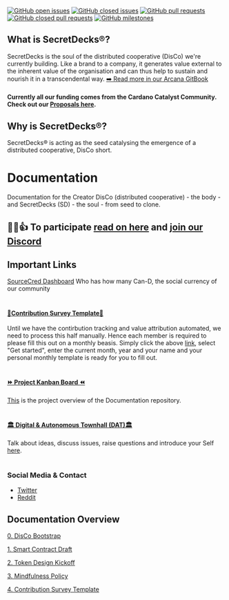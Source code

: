 [![GitHub open issues](https://img.shields.io/github/issues/SecretDecks/Documentation?style=flat-square)](https://github.com/SecretDecks/Documentation/issues)
[![GitHub closed issues](https://img.shields.io/github/issues-closed-raw/SecretDecks/Documentation?style=flat-square)](https://github.com/SecretDecks/Documentation/issues?q=is%3Aissue+is%3Aclosed)
[![GitHub pull requests](https://img.shields.io/github/issues-pr/SecretDecks/Documentation)](https://github.com/SecretDecks/Documentation/pulls)
[![GitHub closed pull requests](https://img.shields.io/github/issues-pr-closed/SecretDecks/Documentation)](https://github.com/SecretDecks/Documentation/pulls?q=is%3Apr+is%3Aclosed)
[![GitHub milestones](https://img.shields.io/github/milestones/open/SecretDecks/Documentation?style=flat-square)](https://github.com/SecretDecks/Documentation/milestones)

## What is SecretDecks®?
SecretDecks is the soul of the distributed cooperative (DisCo) we're currently building. Like a brand to a company, it generates value external to the inherent value of the organisation and can thus help to sustain and nourish it in a transcendental way.
[➡️ Read more in our Arcana GitBook](https://secretdecks.gitbook.io/arcana/introduction/who-and-what-is-secretdecks)

#### Currently all our funding comes from the Cardano Catalyst Community. Check out our [Proposals here](https://secretdecks.gitbook.io/catalyst-proposals/).

## Why is SecretDecks®?
SecretDecks® is acting as the seed catalysing the emergence of a distributed cooperative, DisCo short. 

# Documentation
Documentation for the Creator DisCo (distributed cooperative) - the body - and SecretDecks (SD) - the soul - from seed to clone.

##  💪💡👍  To participate [read on here](https://github.com/SecretDecks/Documentation/blob/main/Contribute.md) and [join our Discord](https://discord.gg/Ww85r7yJMk)


## Important Links
[SourceCred Dashboard](https://secretdecks.github.io/SCinstance/#/explorer)
Who has how many Can-D, the social currency of our community
#
#### [🏅Contribution Survey Template🏅](https://github.com/SecretDecks/Documentation/issues/new/choose)
Until we have the contirbution tracking and value attribution automated, we need to process this half manually. Hence each member is required to please fill this out on a monthly beasis. Simply click the above [link](https://github.com/SecretDecks/Documentation/issues/new/choose), select "Get started", enter the current month, year and your name and your personal monthly template is ready for you to fill out.
#
#### [⏩ Project Kanban Board ⏪](https://github.com/SecretDecks/Documentation/projects/1)
[This](https://github.com/SecretDecks/Documentation/projects/1) is the project overview of the Documentation repository.
#
#### [🏛 Digital & Autonomous Townhall (DAT)🏛](https://github.com/SecretDecks/Documentation/discussions)
Talk about ideas, discuss issues, raise questions and introduce your Self [here](https://github.com/SecretDecks/Documentation/discussions).
#

### Social Media & Contact
- [Twitter](https://twitter.com/SecretDecks)
- [Reddit](https://www.reddit.com/user/SecretDecks)

## Documentation Overview
[0. DisCo Bootstrap](https://github.com/SecretDecks/Documentation/blob/main/DisCo-Bootstrap.md)

[1. Smart Contract Draft](https://github.com/SecretDecks/Documentation/blob/main/SmartContract-Drafts.md) 

[2. Token Design Kickoff](https://github.com/SecretDecks/Documentation/blob/main/TokenDesign-Kickoff-Doc.md)

[3. Mindfulness Policy](https://github.com/SecretDecks/Documentation/blob/main/Mindfulness-Policy.md)

[4. Contribution Survey Template](https://github.com/SecretDecks/Documentation/blob/main/Template-Contribution-Survey.md)
